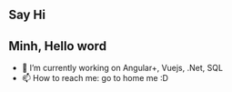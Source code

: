 Say Hi
-------------------------
Minh, Hello word 
-------------------------
- 🔭 I’m currently working on Angular+, Vuejs, .Net, SQL
- 📫 How to reach me: go to home me :D
<!--
**huynhquangminh/huynhquangminh** is a ✨ _special_ ✨ repository because its `README.md` (this file) appears on your GitHub profile.

Here are some ideas to get you started:
- 🔭 I’m currently working on ...
- 🌱 I’m currently learning ...
- 👯 I’m looking to collaborate on ...
- 🤔 I’m looking for help with ...
- 💬 Ask me about ...
- 📫 How to reach me: ...
- 😄 Pronouns: ...
- ⚡ Fun fact: ...
-->
